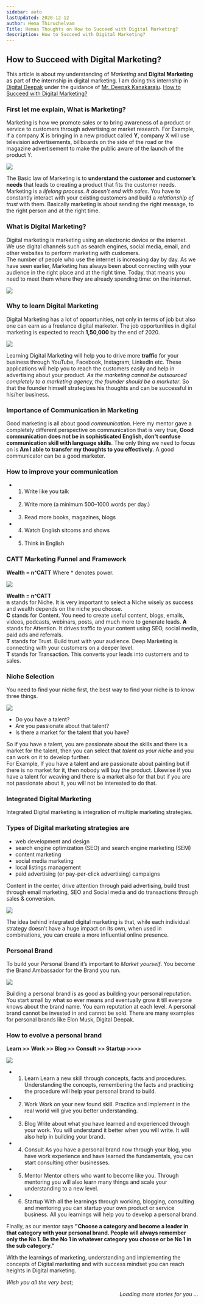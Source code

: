 ```yaml
---
sidebar: auto
lastUpdated: 2020-12-12
author: Hema Thiruchelvam
Title: Hemas Thoughts on How to Succeed with Digital Marketing?
description: How to Succeed with Digital Marketing?
---
```


## How to Succeed with Digital Marketing? <Badge text="digital" type="warning"/>

This article is about my understanding of *Marketing* and **Digital Marketing** as part of the internship in digital marketing. I am doing this internship in [Digital Deepak](https://digitaldeepak.com/) under the guidance of [Mr. Deepak Kanakaraju](https://www.linkedin.com/in/deepakkanakaraju/).
[How to Succeed with Digital Marketing?](https://medium.com/@hema.thiruchelvam07/how-to-succeed-with-digital-marketing-75f0b2fddc78/)

### First let me explain, What is Marketing?

Marketing is how we promote sales or to bring awareness of a product or service to customers through advertising or market research. 
For Example, if a company **X** is bringing in a new product called **Y**, company X will use television advertisements, billboards on the side of the road or the magazine advertisement to make the public aware of the launch of the product Y.

![](https://www.uhyhn.co.nz/wp-content/uploads/2011/06/marketing-pic-400x275.jpg)


The Basic law of Marketing is to **understand the customer and customer’s needs** that leads to creating a product that fits the customer needs. 
Marketing is a *lifelong process*. *It doesn’t end with sales*. 
You have to constantly interact with your existing customers and build a *relationship of trust* with them. Basically marketing is about sending the right message, to the right person and at the right time.

### What is Digital Marketing?

Digital marketing is marketing using an electronic device or the internet. <br />
We use digital channels such as search engines, social media, email, and other websites to perform marketing with customers. <br />
The number of people who use the internet is increasing day by day. As we have seen earlier, Marketing has always been about connecting with your audience in the right place and at the right time. Today, that means you need to meet them where they are already spending time: on the internet.

![](https://miro.medium.com/max/354/0*VWtXAd6JLJq2FHaN)

### Why to learn Digital Marketing
Digital Marketing has a lot of opportunities, not only in terms of job but also one can earn as a freelance digital marketer. The job opportunities in digital marketing is expected to reach **1,50,000** by the end of 2020.

![](https://miro.medium.com/max/590/1*yOSFVeWJLXsGsCIAMtD5OA.png)

Learning Digital Marketing will help you to drive more **traffic** for your business through YouTube, Facebook, Instagram, LinkedIn etc. These applications will help you to reach the customers easily and help in advertising about your product. *As the marketing cannot be outsourced completely to a marketing agency, the founder should be a marketer*. So that the founder himself strategizes his thoughts and can be successful in his/her business.

### Importance of Communication in Marketing

Good marketing is all about good *communication*. Here my mentor gave a completely different perspective on communication that is very true, **Good communication does not be in sophisticated English, don't confuse communication skill with language skills**. The only thing we need to focus on is **Am I able to transfer my thoughts to you effectively**. A good communicator can be a good marketer.

### How to improve your communication
* 1. Write like you talk
* 2. Write more (a minimum 500–1000 words per day.)
* 3. Read more books, magazines, blogs
* 4. Watch English sitcoms and shows
* 5. Think in English

### CATT Marketing Funnel and Framework
**Wealth = n^CATT**
Where **^** denotes power.

![](https://miro.medium.com/max/700/1*7CaX8egsRHh_x7_mAGjoRQ.png)

**Wealth = n^CATT** <br/>
**n** stands for Niche. It is very important to select a Niche wisely as success and wealth depends on the niche you choose. <br/>
**C** stands for Content. You need to create useful content, blogs, emails, videos, podcasts, webinars, posts, and much more to generate leads. **A** stands for Attention. It drives traffic to your content using SEO, social media, paid ads and referrals. <br/>
**T** stands for Trust. Build trust with your audience. Deep Marketing is connecting with your customers on a deeper level. <br/>
**T** stands for Transaction. This converts your leads into customers and to sales. <br/>

### Niche Selection

You need to find your niche first, the best way to find your niche is to know three things.

![](https://miro.medium.com/max/700/1*TKIiqlKVJhG8MGqux-X5CA.png)

* Do you have a talent?
* Are you passionate about that talent?
* Is there a market for the talent that you have?

So if you have a talent, you are passionate about the skills and there is a market for the talent, then you can select that *talent as your niche* and you can work on it to develop further. <br />
For Example, If you have a talent and are passionate about painting but if there is no market for it, then nobody will buy the product. Likewise if you have a talent for weaving and there is a market also for that but if you are not passionate about it, you will not be interested to do that.

### Integrated Digital Marketing

Integrated Digital marketing is integration of multiple marketing strategies. <br />

### Types of Digital marketing strategies are
* web development and design
* search engine optimization (SEO) and search engine marketing (SEM)
* content marketing
* social media marketing
* local listings management
* paid advertising (or pay-per-click advertising) campaigns

Content in the center, drive attention through paid advertising, build trust through email marketing, SEO and Social media and do transactions through sales & conversion.

![](https://miro.medium.com/max/700/1*XIkp4s-5YuNfGx3lMxZUhQ.png)

The idea behind integrated digital marketing is that, while each individual strategy doesn’t have a huge impact on its own, when used in combinations, you can create a more influential online presence.

### Personal Brand

To build your Personal Brand it’s important to *Market yourself*.
You become the Brand Ambassador for the Brand you run.

![](https://miro.medium.com/max/700/0*eqnH2bhNbsuGLSp9.jpeg)

Building a personal brand is as good as building your personal reputation. <br />
You start small by what so ever means and eventually grow it till everyone knows about the brand name. You earn reputation at each level.
A personal brand cannot be invested in and cannot be sold.
There are many examples for personal brands like Elon Musk, Digital Deepak.

### How to evolve a personal brand
**Learn >> Work >> Blog >> Consult >> Startup >>>>**

![](https://miro.medium.com/max/700/1*RkAqEiQirONce4e-vgiCrw.png)

* 1. Learn
Learn a new skill through concepts, facts and procedures. Understanding the concepts, remembering the facts and practicing the procedure will help your personal brand to build.
* 2. Work
Work on your new found skill. Practice and implement in the real world will give you better understanding.
* 3. Blog
Write about what you have learned and experienced through your work. You will understand it better when you will write. It will also help in building your brand.
* 4. Consult
As you have a personal brand now through your blog, you have work experience and have learned the fundamentals, you can start consulting other businesses.
* 5. Mentor
Mentor others who want to become like you. Through mentoring you will also learn many things and scale your understanding to a new level.
* 6. Startup
With all the learnings through working, blogging, consulting and mentoring you can startup your own product or service business. All you learnings will help you to develop a personal brand.

Finally, as our mentor says **"Choose a category and become a leader in that category with your personal brand. People will always remember only the No 1. Be the No 1 in whatever category you choose or be No 1 in the sub category.”**

With the learnings of marketing, understanding and implementing the concepts of Digital marketing and with success mindset you can reach heights in Digital marketing.

*Wish you all the very best*; 

<div style="text-align: right"><i>Loading more stories for you ...</i></div>

<br/>
